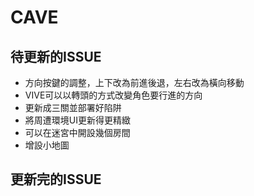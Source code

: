 # CAVE

## 待更新的ISSUE
* 方向按鍵的調整，上下改為前進後退，左右改為橫向移動
* VIVE可以以轉頭的方式改變角色要行進的方向
* 更新成三關並部署好陷阱
* 將周遭環境UI更新得更精緻
* 可以在迷宮中開設幾個房間
* 增設小地圖

## 更新完的ISSUE
